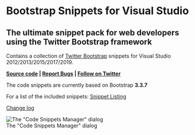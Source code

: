 # Bootstrap Snippets for Visual Studio

## The ultimate snippet pack for web developers using the Twitter Bootstrap framework

Contains a collection of [Twitter Bootstrap](https://getbootstrap.com/) snippets for Visual Studio 2012/2013/2015/2017/2019.

**[Source code](https://github.com/elebetsamer/bootstrap-snippets-visual-studio) | [Report Bugs](https://github.com/elebetsamer/bootstrap-snippets-visual-studio/issues) | [Follow on Twitter](http://twitter.com/TehOne)**

The code snippets are currently based on Bootstrap **3.3.7**

For a list of the included snippets: [Snippet Listing](https://github.com/elebetsamer/bootstrap-snippets-visual-studio/blob/master/snippet-listing.md)

[Change log](https://github.com/elebetsamer/bootstrap-snippets-visual-studio/blob/master/change-log.md)

![The "Code Snippets Manager" dialog](135903/1/screenshot.png)  
The "Code Snippets Manager" dialog